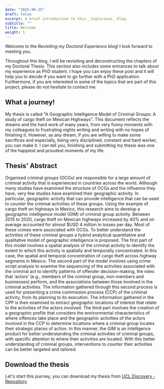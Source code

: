 ```yaml
---
date: "2025-06-25"
draft: false
excerpt: A brief introduction to this _inglorious_ blog.
subtitle: ""
title: Welcome
weight: 1
---
```


Welcome to the _Revisiting my Doctoral Experience_ blog! I look forward to meeting you. 

Throughout this blog, I will be revisiting and deconstructing the chapters of my Doctoral Thesis. This section also includes some entrances to talk about my experience as PhD student. I hope you can enjoy these post and it will help you to decide if you want to go further with a PhD application. Furthermore, if you are interested in some of the topics that are part of this project, please do not hesitate to contact me.

## What a journey!
My thesis is called "A Geographic Intelligence Model of Criminal Groups: A study of cargo theft on Mexican Highways". This document reflects the dreams and the hard work of many years, from very funny moments with my colleagues to frustrating nights writing and writing with no hopes of finishing it. However, as any dream, if you are willing to make some sacrifices and especially, being very disciplined, constant and hard worker, you can make it. I can tell you, finishing and submitting my thesis was one of the happiest and proudest moments of my life. 


## Thesis' Abstract
Organised criminal groups (OCGs) are responsible for a large amount of criminal activity that is experienced in countries across the world. Although many studies have examined the structure of OCGs and the influence they have, very few studies have examined their geographic activity. In particular, geographic activity that can provide intelligence that can be used to counter the criminal activities of these groups. Using the example of cargo theft on highways in Mexico, this research aims to develop a geographic intelligence model (GIM) of criminal group activity. Between 2015 to 2020, cargo theft on Mexican highways increased by 40% and on average accounted for almost $USD 4 million in losses per day. Most of these crimes were associated with OCGs. To better understand the activities of these criminal groups a hybrid analytical quantitative and qualitative model of geographic intelligence is proposed. The first part of this model involves a spatial analysis of the criminal activity to identify the extent to which this activity is spatially and temporally concentrated. In this case, the spatial and temporal concentration of cargo theft across highway segments in Mexico. The second part of the model involves using crime script analysis to examine the sequencing of the activities associated with the criminal act to identify patterns of offender decision-making, the roles that ‘actors’ (e.g., members of the criminal group, non-members and businesses) perform, and the associations between those involved in the criminal activities. The information gathered through this second process is used for presenting a crime commission process (CCP) of the criminal activity, from its planning to its execution. The information gathered in the CPP is then examined to extract geographic locations of interest that relate to the activities of the actors involved. The third part involves the creation of a geographic profile that considers the environmental characteristics of where offences take place and the geographic activities of the actors involved in the CCP to determine locations where a criminal group locates their strategic places of action. In this manner, the GIM is an intelligence product for better understanding the criminal activities of criminal groups, with specific attention to where their activities are located. With this better understanding of criminal groups, interventions to counter their activities can be better targeted and tailored.


## Download the thesis
Let's start this journey, you can download my thesis from [UCL Discovery - Repository](https://discovery.ucl.ac.uk/id/eprint/10188188/).
